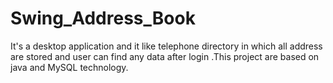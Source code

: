 # Swing_Address_Book
It's a desktop application and it like telephone directory in which all address are stored and user can find any data after login .This project are based on java and MySQL technology.
